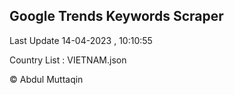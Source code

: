 

## Google Trends Keywords Scraper 
 
Last Update 14-04-2023 , 10:10:55

Country List :
VIETNAM.json



© Abdul Muttaqin 
